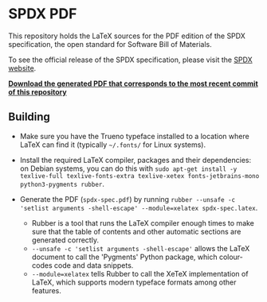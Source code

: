 # SPDX PDF

This repository holds the LaTeX sources for the PDF edition of the SPDX specification, the open standard for Software Bill of Materials.

To see the official release of the SPDX specification, please visit the [SPDX website](https://spdx.dev/specifications).

**[Download the generated PDF that corresponds to the most recent commit of this repository](https://nightly.link/seabass-labrax/spdx-pdf/workflows/build.yaml/main/spdx-spec.zip)**

## Building

* Make sure you have the Trueno typeface installed to a location where LaTeX can find it (typically `~/.fonts/` for Linux systems).

* Install the required LaTeX compiler, packages and their dependencies: on Debian systems, you can do this with `sudo apt-get install -y texlive-full texlive-fonts-extra texlive-xetex fonts-jetbrains-mono python3-pygments rubber`.

* Generate the PDF (`spdx-spec.pdf`) by running `rubber --unsafe -c 'setlist arguments -shell-escape' --module=xelatex spdx-spec.latex`.

  * Rubber is a tool that runs the LaTeX compiler enough times to make sure that the table of contents and other automatic sections are generated correctly.
  * `--unsafe -c 'setlist arguments -shell-escape'` allows the LaTeX document to call the 'Pygments' Python package, which colour-codes code and data snippets.
  * `--module=xelatex` tells Rubber to call the XeTeX implementation of LaTeX, which supports modern typeface formats among other features.
